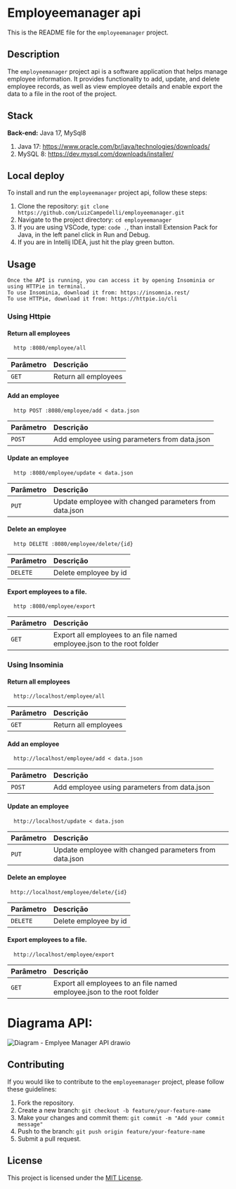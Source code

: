 # Employeemanager api

This is the README file for the `employeemanager` project.

## Description

The `employeemanager` project api is a software application that helps manage employee information. It provides functionality to add, update, and delete employee records, as well as view employee details and enable export the data to a file in the root of the project.

## Stack

**Back-end:** Java 17, MySql8

1. Java 17: https://www.oracle.com/br/java/technologies/downloads/
2. MySQL 8: https://dev.mysql.com/downloads/installer/

## Local deploy

To install and run the `employeemanager` project api, follow these steps:

1. Clone the repository: `git clone https://github.com/LuizCampedelli/employeemanager.git`
2. Navigate to the project directory: `cd employeemanager`
3. If you are using VSCode, type: `code .`, than install Extension Pack for Java, in the left panel click in Run and Debug.
4. If you are in Intellij IDEA, just hit the play green button.

## Usage
```
Once the API is running, you can access it by opening Insominia or using HTTPie in terminal.
To use Insominia, download it from: https://insomnia.rest/
To use HTTPie, download it from: https://httpie.io/cli
```

### Using Httpie

#### Return all employees

```http
  http :8080/employee/all
```

| Parâmetro   | Descrição                           |
| :---------- | :---------------------------------- |
| `GET` | Return all employees|

#### Add an employee

```http
  http POST :8080/employee/add < data.json
```

| Parâmetro   | Descrição                           |
| :---------- | :---------------------------------- |
| `POST`      | Add employee using parameters from data.json |

#### Update an employee

```http
  http :8080/employee/update < data.json
```

| Parâmetro   | Descrição                           |
| :---------- | :---------------------------------- |
| `PUT` | Update employee with changed parameters from data.json |

#### Delete an employee

```http
  http DELETE :8080/employee/delete/{id}
```

| Parâmetro   | Descrição                           |
| :---------- | :---------------------------------- |
| `DELETE` | Delete employee by id |

#### Export employees to a file.

```http
  http :8080/employee/export
```

| Parâmetro   | Descrição                           |
| :---------- | :---------------------------------- |
| `GET` | Export all employees to an file named employee.json to the root folder |

### Using Insominia

#### Return all employees

```http
  http://localhost/employee/all
```

| Parâmetro   | Descrição                           |
| :---------- | :---------------------------------- |
| `GET` | Return all employees|

#### Add an employee

```http
  http://localhost/employee/add < data.json
```

| Parâmetro   | Descrição                           |
| :---------- | :---------------------------------- |
| `POST`      | Add employee using parameters from data.json |

#### Update an employee

```http
  http://localhost/update < data.json
```

| Parâmetro   | Descrição                           |
| :---------- | :---------------------------------- |
| `PUT` | Update employee with changed parameters from data.json |

#### Delete an employee

```http
 http://localhost/employee/delete/{id}
```

| Parâmetro   | Descrição                           |
| :---------- | :---------------------------------- |
| `DELETE` | Delete employee by id |

#### Export employees to a file.

```http
  http://localhost/employee/export
```

| Parâmetro   | Descrição                           |
| :---------- | :---------------------------------- |
| `GET` | Export all employees to an file named employee.json to the root folder |




# Diagrama API:


![Diagram - Emplyee Manager API drawio](https://github.com/LuizCampedelli/employeemanager/assets/108758747/d461cadf-5532-478d-af13-b4b90d530e8e)


## Contributing

If you would like to contribute to the `employeemanager` project, please follow these guidelines:

1. Fork the repository.
2. Create a new branch: `git checkout -b feature/your-feature-name`
3. Make your changes and commit them: `git commit -m "Add your commit message"`
4. Push to the branch: `git push origin feature/your-feature-name`
5. Submit a pull request.

## License

This project is licensed under the [MIT License](LICENSE).
